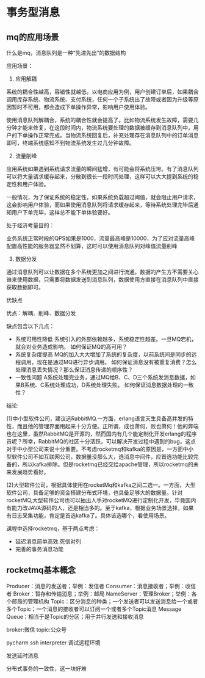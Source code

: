 # 事务型消息

## mq的应用场景

什么是mq，消息队列是一种“先进先出”的数据结构

应用场景：

1. 应用解耦

系统的耦合性越高，容错性就越低。以电商应用为例，用户创建订单后，如果耦合调用库存系统、物流系统、支付系统，任何一个子系统出了故障或者因为升级等原因暂时不可用，都会造成下单操作异常，影响用户使用体验。

使用消息队列解耦合，系统的耦合性就会提高了。比如物流系统发生故障，需要几分钟才能来修复，在这段时间内，物流系统要处理的数据被缓存到消息队列中，用户的下单操作正常完成。当物流系统回复后，补充处理存在消息队列中的订单消息即可，终端系统感知不到物流系统发生过几分钟故障。

2. 流量削峰

应用系统如果遇到系统请求流量的瞬间猛增，有可能会将系统压垮。有了消息队列可以将大量请求缓存起来，分散到很长一段时间处理，这样可以大大提到系统的稳定性和用户体验。

一般情况，为了保证系统的稳定性，如果系统负载超过阈值，就会阻止用户请求，这会影响用户体验，而如果使用消息队列将请求缓存起来，等待系统处理完毕后通知用户下单完毕，这样总不能下单体验要好。

处于经济考量目的：

业务系统正常时段的QPS如果是1000，流量最高峰是10000，为了应对流量高峰配置高性能的服务器显然不划算，这时可以使用消息队列对峰值流量削峰

3. 数据分发

通过消息队列可以让数据在多个系统更加之间进行流通。数据的产生方不需要关心谁来使用数据，只需要将数据发送到消息队列，数据使用方直接在消息队列中直接获取数据即可。

优缺点

优点：解耦、削峰、数据分发

缺点包含以下几点：

- 系统可用性降低
系统引入的外部依赖越多，系统稳定性越差。一旦MQ宕机，就会对业务造成影响。
如何保证MQ的高可用？
- 系统复杂度提高
MQ的加入大大增加了系统的复杂度，以前系统间是同步的远程调用，现在是通过MQ进行异步调用。
如何保证消息没有被重复消费？怎么处理消息丢失情况？那么保证消息传递的顺序性？
- 一致性问题
A系统处理完业务，通过MQ给B、C、D三个系统发消息数据，如果B系统、C系统处理成功，D系统处理失败。
如何保证消息数据处理的一致性？

结论:

(1)中小型软件公司，建议选RabbitMQ.一方面，erlang语言天生具备高并发的特性，而且他的管理界面用起来十分方便。正所谓，成也萧何，败也萧何！他的弊端也在这里，虽然RabbitMQ是开源的，然而国内有几个能定制化开发erlang的程序员呢？所幸，RabbitMQ的社区十分活跃，可以解决开发过程中遇到的bug，这点对于中小型公司来说十分重要。不考虑rocketmq和kafka的原因是，一方面中小型软件公司不如互联网公司，数据量没那么大，选消息中间件，应首选功能比较完备的，所以kafka排除。但是rocketmq已经交给apache管理，所以rocketmq的未来发展趋势看好。

(2)大型软件公司，根据具体使用在rocketMq和kafka之间二选一。一方面，大型软件公司，具备足够的资金搭建分布式环境，也具备足够大的数据量。针对rocketMQ,大型软件公司也可以抽出人手对rocketMQ进行定制化开发，毕竟国内有能力改JAVA源码的人，还是相当多的。至于kafka，根据业务场景选择，如果有日志采集功能，肯定是首选kafka了。具体该选哪个，看使用场景。


课程中选择rocketmq，基于两点考虑：

- 延迟消息简单高效.死信对列
- 完善的事务消息功能

## rocketmq基本概念

Producer：消息的发送者；举例：发信者
Consumer：消息接收者；举例：收信者
Broker：暂存和传输消息；举例：邮局
NameServer：管理Broker；举例：各个邮局的管理机构
Topic：区分消息的种类；一个发送者可以发送消息给一个或者多个Topic；一个消息的接收者可以订阅一个或者多个Topic消息
Message Queue：相当于是Topic的分区；用于并行发送和接收消息

broker:微信
topic:公众号

pycharm ssh interpreter
调试远程环境

发送延时消息

分布式事务的一致性，这一块好难


